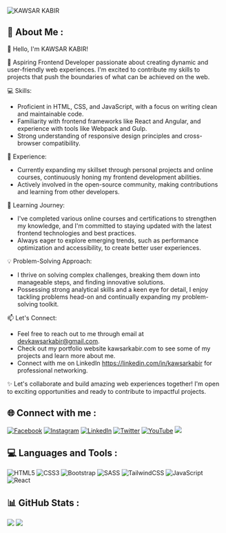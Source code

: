![KAWSAR KABIR](https://pbs.twimg.com/profile_banners/1495128278180724736/1676649510/1500x500)

## 💫 About Me :

👋 Hello, I'm KAWSAR KABIR!

🚀 Aspiring Frontend Developer passionate about creating dynamic and user-friendly web experiences. I'm excited to contribute my skills to projects that push the boundaries of what can be achieved on the web.

💻 Skills:
- Proficient in HTML, CSS, and JavaScript, with a focus on writing clean and maintainable code.
- Familiarity with frontend frameworks like React and Angular, and experience with tools like Webpack and Gulp.
- Strong understanding of responsive design principles and cross-browser compatibility.

🔨 Experience:
- Currently expanding my skillset through personal projects and online courses, continuously honing my frontend development abilities.
- Actively involved in the open-source community, making contributions and learning from other developers.

🌱 Learning Journey:
- I've completed various online courses and certifications to strengthen my knowledge, and I'm committed to staying updated with the latest frontend technologies and best practices.
- Always eager to explore emerging trends, such as performance optimization and accessibility, to create better user experiences.

💡 Problem-Solving Approach:
- I thrive on solving complex challenges, breaking them down into manageable steps, and finding innovative solutions.
- Possessing strong analytical skills and a keen eye for detail, I enjoy tackling problems head-on and continually expanding my problem-solving toolkit.

📫 Let's Connect:
- Feel free to reach out to me through email at devkawsarkabir@gmail.com.
- Check out my portfolio website kawsarkabir.com to see some of my projects and learn more about me.
- Connect with me on LinkedIn https://linkedin.com/in/kawsarkabir for professional networking.

✨ Let's collaborate and build amazing web experiences together! I'm open to exciting opportunities and ready to contribute to impactful projects.

## 🌐 Connect with me :

[![Facebook](https://camo.githubusercontent.com/2d1ffa69dd491ebeca01b2098cf8233dd09950ff5895abccd5b455ca442abc59/68747470733a2f2f696d672e736869656c64732e696f2f62616467652f46616365626f6f6b2d3138373746323f7374796c653d666f722d7468652d6261646765266c6f676f3d66616365626f6f6b266c6f676f436f6c6f723d7768697465)](https://facebook.com/devkawsarkabir) [![Instagram](https://img.shields.io/badge/-Instagram-%23E4405F?style=for-the-badge&logo=instagram&logoColor=white)](https://instagram.com/devkawsarkabir) [![LinkedIn](https://img.shields.io/badge/-LinkedIn-%230077B5?style=for-the-badge&logo=linkedin&logoColor=white)](https://linkedin.com/in/kawsarkabir) [![Twitter](https://img.shields.io/badge/Twitter-%231DA1F2?style=for-the-badge&logo=Twitter&logoColor=white)](https://twitter.com/devkawsarkabir) [![YouTube](https://img.shields.io/badge/YouTube-%23FF0000?style=for-the-badge&logo=YouTube&logoColor=white)](https://youtube.com/@https://www.youtube.com/channel/UCN_nLu0fhDt59ir-9kZA18g) [![](https://visitcount.itsvg.in/api?id=kawsarkabir&icon=0&color=0)](https://visitcount.itsvg.in)

## 💻 Languages and Tools :

![HTML5](https://img.shields.io/badge/html5-%23E34F26.svg?style=for-the-badge&logo=html5&logoColor=white) ![CSS3](https://img.shields.io/badge/css3-%231572B6.svg?style=for-the-badge&logo=css3&logoColor=white) ![Bootstrap](https://img.shields.io/badge/bootstrap-%23563D7C.svg?style=for-the-badge&logo=bootstrap&logoColor=white) ![SASS](https://img.shields.io/badge/SASS-hotpink.svg?style=for-the-badge&logo=SASS&logoColor=white) ![TailwindCSS](https://img.shields.io/badge/tailwindcss-%2338B2AC.svg?style=for-the-badge&logo=tailwind-css&logoColor=white) ![JavaScript](https://img.shields.io/badge/javascript-%23323330.svg?style=for-the-badge&logo=javascript&logoColor=%23F7DF1E) ![React](https://img.shields.io/badge/react-%2320232a.svg?style=for-the-badge&logo=react&logoColor=%2361DAFB)

## 📊 GitHub Stats :

![](https://github-readme-stats.vercel.app/api?username=kawsarkabir&theme=radical&hide_border=false&include_all_commits=false&count_private=false)
![](https://github-readme-stats.vercel.app/api/top-langs/?username=kawsarkabir&theme=radical&hide_border=false&include_all_commits=false&count_private=false&layout=compact)
